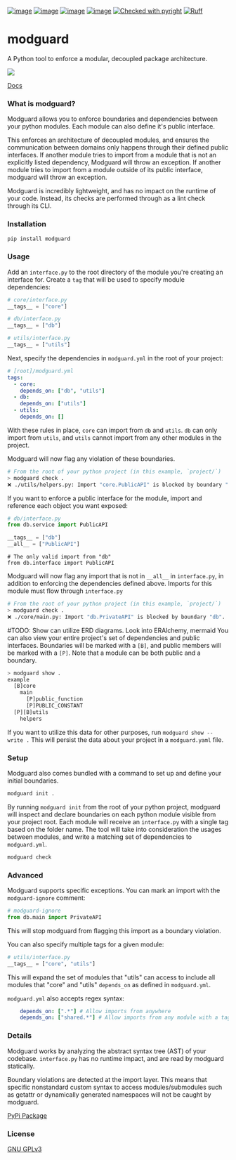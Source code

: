 [![image](https://img.shields.io/pypi/v/modguard.svg)](https://pypi.python.org/pypi/modguard)
[![image](https://img.shields.io/pypi/l/modguard.svg)](https://pypi.python.org/pypi/modguard)
[![image](https://img.shields.io/pypi/pyversions/modguard.svg)](https://pypi.python.org/pypi/modguard)
[![image](https://github.com/Never-Over/modguard/actions/workflows/ci.yml/badge.svg)](https://github.com/Never-Over/modguard/actions/workflows/ci.yml)
[![Checked with pyright](https://microsoft.github.io/pyright/img/pyright_badge.svg)](https://microsoft.github.io/pyright/)
[![Ruff](https://img.shields.io/endpoint?url=https://raw.githubusercontent.com/astral-sh/ruff/main/assets/badge/v2.json)](https://github.com/astral-sh/ruff)
# modguard
A Python tool to enforce a modular, decoupled package architecture.

![](https://raw.githubusercontent.com/Never-Over/modguard/main/docs/modguard_screencap_2x.gif)

[Docs](https://never-over.github.io/modguard/)

### What is modguard?
Modguard allows you to enforce boundaries and dependencies between your python modules. Each module can also define it's public interface.

This enforces an architecture of decoupled modules, and ensures the communication between domains only happens through their defined public interfaces.
If another module tries to import from a module that is not an explicitly listed dependency, Modguard will throw an exception.
If another module tries to import from a module outside of its public interface, modguard will throw an exception.

Modguard is incredibly lightweight, and has no impact on the runtime of your code. Instead, its checks are performed through as a lint check through its CLI.

### Installation
```bash
pip install modguard
```
### Usage
Add an `interface.py` to the root directory of the module you're creating an interface for. Create a `tag` that will be used to specify module dependencies:
```python
# core/interface.py
__tags__ = ["core"]
```
```python
# db/interface.py
__tags__ = ["db"]
```
```python
# utils/interface.py
__tags__ = ["utils"]
```
Next, specify the dependencies in `modguard.yml` in the root of your project:
```yaml
# [root]/modguard.yml
tags:
  - core:
    depends_on: ["db", "utils"]
  - db:
    depends_on: ["utils"]
  - utils:
    depends_on: []
```
With these rules in place, `core` can import from `db` and `utils`. `db` can only import from `utils`, and `utils` cannot import from any other modules in the project. 

Modguard will now flag any violation of these boundaries.
```bash
# From the root of your python project (in this example, `project/`)
> modguard check .
❌ ./utils/helpers.py: Import "core.PublicAPI" is blocked by boundary "core". Tag(s) ["utils"] do not have access to ["core"].
```

If you want to enforce a public interface for the module, import and reference each object you want exposed:
```python
# db/interface.py
from db.service import PublicAPI

__tags__ = ["db"]
__all__ = ["PublicAPI"]
```
```python3
# The only valid import from "db"
from db.interface import PublicAPI 
```

Modguard will now flag any import that is not in `__all__` in `interface.py`, in addition to enforcing the dependencies defined above. Imports for this module must flow through `interface.py`
```bash
# From the root of your python project (in this example, `project/`)
> modguard check .
❌ ./core/main.py: Import "db.PrivateAPI" is blocked by boundary "db". "db" does not list "db.PrivateAPI" in its public interface.
```

#TODO: Show can utilize ERD diagrams. Look into ERAlchemy, mermaid
You can also view your entire project's set of dependencies and public interfaces. Boundaries will be marked with a `[B]`, and public members will be marked with a `[P]`. Note that a module can be both public and a boundary.
```bash
> modguard show .
example
  [B]core
    main
      [P]public_function
      [P]PUBLIC_CONSTANT
  [P][B]utils
    helpers
```
If you want to utilize this data for other purposes, run `modguard show --write .` This will persist the data about your project in a `modguard.yaml` file.
### Setup
Modguard also comes bundled with a command to set up and define your initial boundaries.
```bash
modguard init .
```
By running `modguard init` from the root of your python project, modguard will inspect and declare boundaries on each python module visible from your project root. Each module will receive an `interface.py` with a single tag based on the folder name. 
The tool will take into consideration the usages between modules, and write a matching set of dependencies to `modguard.yml`.
```bash
modguard check
```

### Advanced
Modguard supports specific exceptions. You can mark an import with the `modguard-ignore` comment:
```python
# modguard-ignore
from db.main import PrivateAPI
```
This will stop modguard from flagging this import as a boundary violation.

You can also specify multiple tags for a given module:
```python
# utils/interface.py
__tags__ = ["core", "utils"]
```
This will expand the set of modules that "utils" can access to include all modules that "core" and "utils" `depends_on` as defined in `modguard.yml`.

`modguard.yml` also accepts regex syntax:
```yaml
    depends_on: [".*"] # Allow imports from anywhere
    depends_on: ["shared.*"] # Allow imports from any module with a tag starting with "shared"
```

### Details
Modguard works by analyzing the abstract syntax tree (AST) of your codebase. `interface.py` has no runtime impact, and are read by modguard statically. 

Boundary violations are detected at the import layer. This means that specific nonstandard custom syntax to access modules/submodules such as getattr or dynamically generated namespaces will not be caught by modguard.

[PyPi Package](https://pypi.org/project/modguard/)

### License
[GNU GPLv3](LICENSE)
